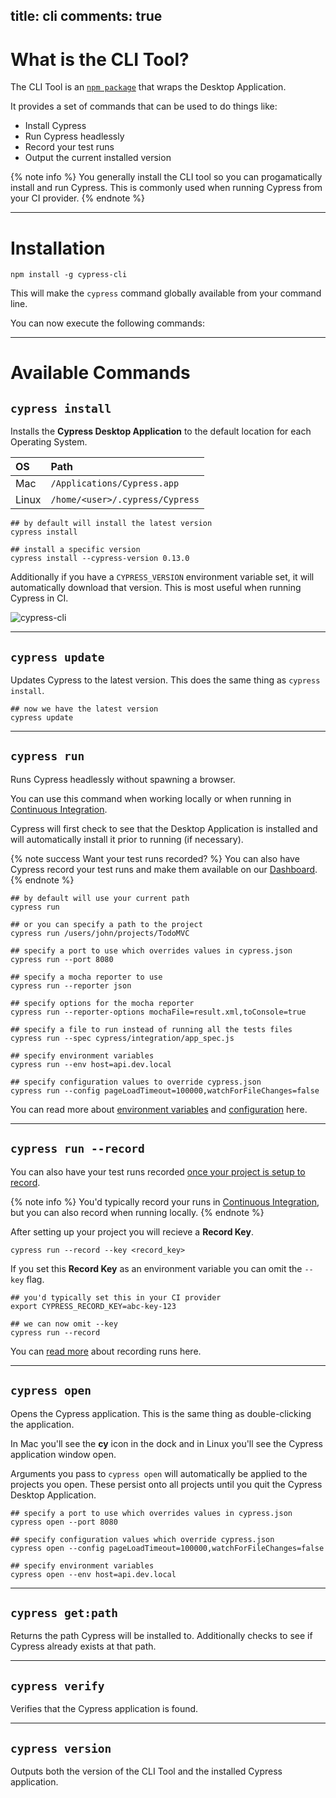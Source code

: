 title: cli
comments: true
---

# What is the CLI Tool?

The CLI Tool is an [`npm package`](https://github.com/cypress-io/cypress-cli) that wraps the Desktop Application.

It provides a set of commands that can be used to do things like:

- Install Cypress
- Run Cypress headlessly
- Record your test runs
- Output the current installed version

{% note info  %}
You generally install the CLI tool so you can progamatically install and run Cypress. This is commonly used when running Cypress from your CI provider.
{% endnote %}

***

# Installation

```shell
npm install -g cypress-cli
```

This will make the `cypress` command globally available from your command line.

You can now execute the following commands:

***

# Available Commands

## `cypress install`

Installs the **Cypress Desktop Application** to the default location for each Operating System.

OS | Path
:--- | :---
Mac  | `/Applications/Cypress.app`
Linux  | `/home/<user>/.cypress/Cypress`

```shell
## by default will install the latest version
cypress install
```

```shell
## install a specific version
cypress install --cypress-version 0.13.0
```

Additionally if you have a `CYPRESS_VERSION` environment variable set, it will automatically download that version. This is most useful when running Cypress in CI.

![cypress-cli](https://cloud.githubusercontent.com/assets/1268976/14435124/4f632278-ffe4-11e5-9dab-0a2d493551b3.gif)

***

## `cypress update`

Updates Cypress to the latest version. This does the same thing as `cypress install`.

```shell
## now we have the latest version
cypress update
```

***

## `cypress run`

Runs Cypress headlessly without spawning a browser.

You can use this command when working locally or when running in [Continuous Integration](https://on.cypress.io/guides/continuous-integration).

Cypress will first check to see that the Desktop Application is installed and will automatically install it prior to running (if necessary).

{% note success Want your test runs recorded? %}
You can also have Cypress record your test runs and make them available on our [Dashboard](https://on.cypress.io/guides/dashboard-features).
{% endnote %}

```shell
## by default will use your current path
cypress run
```

```shell
## or you can specify a path to the project
cypress run /users/john/projects/TodoMVC
```

```shell
## specify a port to use which overrides values in cypress.json
cypress run --port 8080
```

```shell
## specify a mocha reporter to use
cypress run --reporter json
```

```shell
## specify options for the mocha reporter
cypress run --reporter-options mochaFile=result.xml,toConsole=true
```

```shell
## specify a file to run instead of running all the tests files
cypress run --spec cypress/integration/app_spec.js
```

```shell
## specify environment variables
cypress run --env host=api.dev.local
```

```shell
## specify configuration values to override cypress.json
cypress run --config pageLoadTimeout=100000,watchForFileChanges=false
```

You can read more about [environment variables](https://on.cypress.io/environment-variables) and [configuration](https://on.cypress.io/configuration) here.

***

## `cypress run --record`

You can also have your test runs recorded [once your project is setup to record](https://on.cypress.io/guides/projects).

{% note info  %}
You'd typically record your runs in [Continuous Integration](https://on.cypress.io/guides/continuous-integration), but you can also record when running locally.
{% endnote %}

After setting up your project you will recieve a **Record Key**.

```shell
cypress run --record --key <record_key>
```

If you set this **Record Key** as an environment variable you can omit the `--key` flag.

```shell
## you'd typically set this in your CI provider
export CYPRESS_RECORD_KEY=abc-key-123

## we can now omit --key
cypress run --record
```

You can [read more](https://on.cypress.io/how-do-i-record-runs) about recording runs here.

***

## `cypress open`

Opens the Cypress application. This is the same thing as double-clicking the application.

In Mac you'll see the **cy** icon in the dock and in Linux you'll see the Cypress application window open.

Arguments you pass to `cypress open` will automatically be applied to the projects you open. These persist onto all projects until you quit the Cypress Desktop Application.

```shell
## specify a port to use which overrides values in cypress.json
cypress open --port 8080
```

```shell
## specify configuration values which override cypress.json
cypress open --config pageLoadTimeout=100000,watchForFileChanges=false
```

```shell
## specify environment variables
cypress open --env host=api.dev.local
```

***

## `cypress get:path`

Returns the path Cypress will be installed to. Additionally checks to see if Cypress already exists at that path.

***

## `cypress verify`

Verifies that the Cypress application is found.

***

## `cypress version`

Outputs both the version of the CLI Tool and the installed Cypress application.
